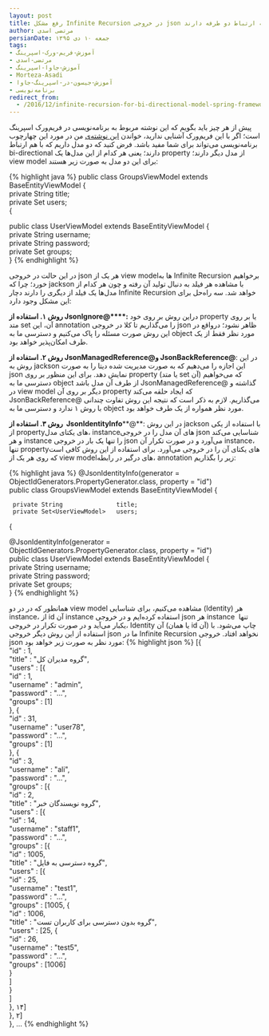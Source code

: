 ```yaml
---
layout: post
title: رفع مشکل Infinite Recursion در خروجی json در فریم ورک اسپرینگ برای مدل‌هایی که ارتباط دو طرفه دارند
author: مرتضی اسدی
persianDate: جمعه ۱۰ دی ۱۳۹۵
tags:
- آموزش-فریم-ورک-اسپرینگ
- مرتضی-اسدی
- آموزش-جاوا-اسپرینگ
- Morteza-Asadi
- آموزش-جیسون-در-اسپرینگ-جاوا
- برنامه‌نویسی
redirect_from: 
  - /2016/12/infinite-recursion-for-bi-directional-model-spring-framework.html
---
```


پیش از هر چیز باید بگویم که این نوشته مربوط به برنامه‌نویسی در فریم‌ورک اسپرینگ است؛ اگر با این فریم‌ورک آشنایی ندارید، خواندن [این نوشته‌ی](http://asadiweb.ir/%d9%81%d8%b1%db%8c%d9%85-%d9%88%d8%b1%da%a9-%d8%a7%d8%b3%d9%be%d8%b1%db%8c%d9%86%da%af-spring-framework-%da%86%db%8c%d8%b3%d8%aa%d8%9f/) من در مورد این چهارچوب برنامه‌نویسی می‌تواند برای شما مفید باشد. فرض کنید که دو مدل داریم که با هم ارتباط bi-directional دارند؛ یعنی هر کدام از این مدل‌ها یک property از مدل دیگر دارند؛ view model برای این دو مدل به صورت زیر هستند:

{% highlight java %}
public class GroupsViewModel extends BaseEntityViewModel<Long> {  
     private String               title;  
     private Set<UserViewModel>   users;  
{

public class UserViewModel extends BaseEntityViewModel<Long> {  
     private String                 username;  
     private String                 password;  
     private Set<GroupsViewModel>   groups;  
}
{% endhighlight %}
  
در این حالت در خروجی json هر یک از view modelها به Infinite Recursion برخواهیم خورد؛ چرا که jackson با مشاهده هر فیلد به دنبال تولید آن رفته و چون هر کدام از مدل‌ها یک فیلد از دیگری را دارند دچار Infinite Recursion خواهد شد. سه راه‌حل برای این مشکل وجود دارد:  

**روش ۱. استفاده از JsonIgnore@****:** دراین روش بر روی خود property یا بر روی متد set آن، این annotation را می‌گذاریم تا کلا در خروجی json ظاهر نشود؛ درواقع در این روش صورت مسئله را پاک می‌کنیم و دسترسی ما به object مورد نظر فقط از یک طرف امکان‌پذیر خواهد بود.

**روش ۲. استفاده از JsonManagedReference@****و** **JsonBackReference****@**: در این روش به jackson این اجازه را می‌دهیم که به صورت مدیریت شده دیتا را به صورت json نمایش دهد. برای این منظور بر روی property (یا متد set آن) که می‌خواهیم دسترسی ما به object از طرف آن مدل باشد JsonManagedReference@ گذاشته و در view model دیگر بر روی آن property که ایجاد حلقه می‌کند JsonBackReference@ می‌گذاریم. لازم به ذکر است که نتیجه این روش تفاوت چندانی با روش ۱ ندارد و دسترسی ما به object مورد نظر همواره از یک طرف خواهد بود.

**روش ۳. استفاده از  JsonIdentityInfo****@**: در این روش jackson با استفاده از یکی از propertyهای یکتای مدل، instanceهای آن مدل را در خروجی json شناسایی می‌کند و هر instance را تنها یک بار در خروجی json می‌آورد و در صورت تکرار آن instance، تنها propertyهای یکتای آن را در خروجی می‌آورد. برای استفاده از این روش کافی است که روی هر یک از view modelهای درگیر در رابطه، annotation زیر را بگذاریم:

{% highlight java %} 
@JsonIdentityInfo(generator = ObjectIdGenerators.PropertyGenerator.class, property = "id")  
public class GroupsViewModel extends BaseEntityViewModel<Long> {  
  
     private String               title;  
     private Set<UserViewModel>   users;  
{

@JsonIdentityInfo(generator = ObjectIdGenerators.PropertyGenerator.class, property = "id")  
public class UserViewModel extends BaseEntityViewModel<Long> {  
     private String                 username;  
     private String                 password;  
     private Set<GroupsViewModel>   groups;  
}
{% endhighlight %}
  
همانطور که در در دو view model مشاهده می‌کنیم، برای شناسایی (Identity) هر instance، از id آن instance استفاده کرده‌ایم و در خروجی json هر instance  تنها یکبار می‌آید و در صورت تکرار در خروجی، Identity آن (یا همان id آن) چاپ می‌شود. با استفاده از این روش دیگر خروجی json ما در Infinite Recursion نخواهد افتاد. خروجی json مورد نظر به صورت زیر خواهد بود:
{% highlight json %} 
[{  
  "id" : 1,  
  "title" : "گروه مدیران کل",  
  "users" : [{  
        "id" : 1,  
        "username" : "admin",  
        "password" : "...",  
        "groups" : [1]  
     }, {  
        "id" : 31,  
        "username" : "user78",  
        "password" : "...",  
        "groups" : [1]  
     }, {  
        "id" : 3,  
        "username" : "ali",  
        "password" : "...",  
        "groups" : [{  
              "id" : 2,  
              "title" : "گروه نویسندگان خبر",  
              "users" : [{  
                    "id" : 14,  
                    "username" : "staff1",  
                    "password" : "...",  
                    "groups" : [{  
                          "id" : 1005,  
                          "title" : "گروه دسترسی به فایل",  
                          "users" : [{  
                                "id" : 25,  
                                "username" : "test1",  
                                "password" : "...",  
                                "groups" : [1005, {  
                                      "id" : 1006,  
                                      "title" : "گروه بدون دسترسی برای کاربران تست",  
                                      "users" : [25, {  
                                            "id" : 26,  
                                            "username" : "test5",  
                                            "password" : "...",  
                                            "groups" : [1006]  
                                         }  
                                      ]  
                                   }  
                                ]  
                             }, ۱۴]  
                       }, ۲]  
                 }, ...
{% endhighlight %}
